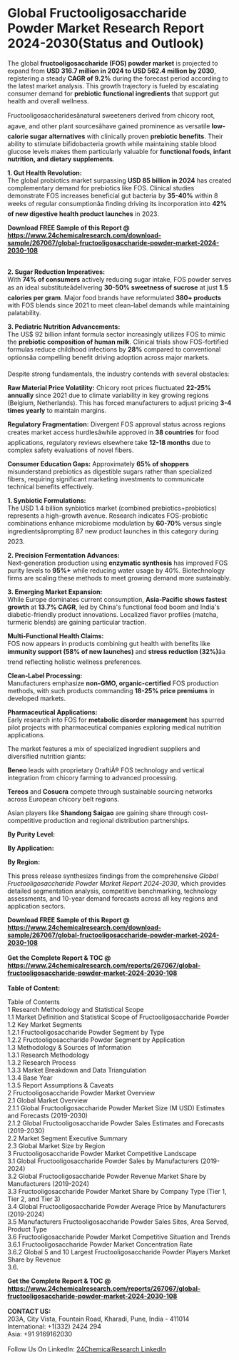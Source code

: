 <h1>Global Fructooligosaccharide Powder Market Research Report 2024-2030(Status and Outlook)</h1><p>The global <strong>fructooligosaccharide (FOS) powder market</strong> is projected to expand from <strong>USD 316.7 million in 2024 to USD 562.4 million by 2030</strong>, registering a steady <strong>CAGR of 9.2%</strong> during the forecast period according to the latest market analysis. This growth trajectory is fueled by escalating consumer demand for <strong>prebiotic functional ingredients</strong> that support gut health and overall wellness.</p><p>Fructooligosaccharidesânatural sweeteners derived from chicory root, agave, and other plant sourcesâhave gained prominence as versatile <strong>low-calorie sugar alternatives</strong> with clinically proven <strong>prebiotic benefits</strong>. Their ability to stimulate bifidobacteria growth while maintaining stable blood glucose levels makes them particularly valuable for <strong>functional foods, infant nutrition, and dietary supplements</strong>.</p><p><strong>1. Gut Health Revolution:</strong><br>
The global probiotics market surpassing <strong>USD 85 billion in 2024</strong> has created complementary demand for prebiotics like FOS. Clinical studies demonstrate FOS increases beneficial gut bacteria by <strong>35-40%</strong> within 8 weeks of regular consumptionâa finding driving its incorporation into <strong>42% of new digestive health product launches</strong> in 2023.</p><div><b>Download FREE Sample of this Report @ 
            <a href="https://www.24chemicalresearch.com/download-sample/267067/global-fructooligosaccharide-powder-market-2024-2030-108">
            https://www.24chemicalresearch.com/download-sample/267067/global-fructooligosaccharide-powder-market-2024-2030-108</a></b></div><br><p><strong>2. Sugar Reduction Imperatives:</strong><br>
With <strong>74% of consumers</strong> actively reducing sugar intake, FOS powder serves as an ideal substituteâdelivering <strong>30-50% sweetness of sucrose</strong> at just <strong>1.5 calories per gram</strong>. Major food brands have reformulated <strong>380+ products</strong> with FOS blends since 2021 to meet clean-label demands while maintaining palatability.</p><p><strong>3. Pediatric Nutrition Advancements:</strong><br>
The US$ 92 billion infant formula sector increasingly utilizes FOS to mimic the <strong>prebiotic composition of human milk</strong>. Clinical trials show FOS-fortified formulas reduce childhood infections by <strong>28%</strong> compared to conventional optionsâa compelling benefit driving adoption across major markets.</p><p>Despite strong fundamentals, the industry contends with several obstacles:</p><p><strong>Raw Material Price Volatility:</strong> Chicory root prices fluctuated <strong>22-25% annually</strong> since 2021 due to climate variability in key growing regions (Belgium, Netherlands). This has forced manufacturers to adjust pricing <strong>3-4 times yearly</strong> to maintain margins.</p><p><strong>Regulatory Fragmentation:</strong> Divergent FOS approval status across regions creates market access hurdlesâwhile approved in <strong>38 countries</strong> for food applications, regulatory reviews elsewhere take <strong>12-18 months</strong> due to complex safety evaluations of novel fibers.</p><p><strong>Consumer Education Gaps:</strong> Approximately <strong>65% of shoppers</strong> misunderstand prebiotics as digestible sugars rather than specialized fibers, requiring significant marketing investments to communicate technical benefits effectively.</p><p><strong>1. Synbiotic Formulations:</strong><br>
The USD 1.4 billion synbiotics market (combined prebiotics+probiotics) represents a high-growth avenue. Research indicates FOS-probiotic combinations enhance microbiome modulation by <strong>60-70%</strong> versus single ingredientsâprompting 87 new product launches in this category during 2023.</p><p><strong>2. Precision Fermentation Advances:</strong><br>
Next-generation production using <strong>enzymatic synthesis</strong> has improved FOS purity levels to <strong>95%+</strong> while reducing water usage by 40%. Biotechnology firms are scaling these methods to meet growing demand more sustainably.</p><p><strong>3. Emerging Market Expansion:</strong><br>
While Europe dominates current consumption, <strong>Asia-Pacific shows fastest growth</strong> at <strong>13.7% CAGR</strong>, led by China's functional food boom and India's diabetic-friendly product innovations. Localized flavor profiles (matcha, turmeric blends) are gaining particular traction.</p><p><strong>Multi-Functional Health Claims:</strong><br>
	FOS now appears in products combining gut health with benefits like <strong>immunity support (58% of new launches)</strong> and <strong>stress reduction (32%)</strong>âa trend reflecting holistic wellness preferences.</p><p><strong>Clean-Label Processing:</strong><br>
	Manufacturers emphasize <strong>non-GMO, organic-certified</strong> FOS production methods, with such products commanding <strong>18-25% price premiums</strong> in developed markets.</p><p><strong>Pharmaceutical Applications:</strong><br>
	Early research into FOS for <strong>metabolic disorder management</strong> has spurred pilot projects with pharmaceutical companies exploring medical nutrition applications.</p><p>The market features a mix of specialized ingredient suppliers and diversified nutrition giants:</p><p><strong>Beneo</strong> leads with proprietary OraftiÂ® FOS technology and vertical integration from chicory farming to advanced processing.</p><p><strong>Tereos</strong> and <strong>Cosucra</strong> compete through sustainable sourcing networks across European chicory belt regions.</p><p>Asian players like <strong>Shandong Saigao</strong> are gaining share through cost-competitive production and regional distribution partnerships.</p><p><strong>By Purity Level:</strong></p><p><strong>By Application:</strong></p><p><strong>By Region:</strong></p><p>This press release synthesizes findings from the comprehensive <em>Global Fructooligosaccharide Powder Market Report 2024-2030</em>, which provides detailed segmentation analysis, competitive benchmarking, technology assessments, and 10-year demand forecasts across all key regions and application sectors.</p><div><b>Download FREE Sample of this Report @ 
            <a href="https://www.24chemicalresearch.com/download-sample/267067/global-fructooligosaccharide-powder-market-2024-2030-108">
            https://www.24chemicalresearch.com/download-sample/267067/global-fructooligosaccharide-powder-market-2024-2030-108</a></b></div><br><div><b>Get the Complete Report & TOC @ 
            <a href="https://www.24chemicalresearch.com/reports/267067/global-fructooligosaccharide-powder-market-2024-2030-108">
            https://www.24chemicalresearch.com/reports/267067/global-fructooligosaccharide-powder-market-2024-2030-108</a></b></div><br>
            <b>Table of Content:</b><p>Table of Contents<br />
1 Research Methodology and Statistical Scope<br />
1.1 Market Definition and Statistical Scope of Fructooligosaccharide Powder<br />
1.2 Key Market Segments<br />
1.2.1 Fructooligosaccharide Powder Segment by Type<br />
1.2.2 Fructooligosaccharide Powder Segment by Application<br />
1.3 Methodology & Sources of Information<br />
1.3.1 Research Methodology<br />
1.3.2 Research Process<br />
1.3.3 Market Breakdown and Data Triangulation<br />
1.3.4 Base Year<br />
1.3.5 Report Assumptions & Caveats<br />
2 Fructooligosaccharide Powder Market Overview<br />
2.1 Global Market Overview<br />
2.1.1 Global Fructooligosaccharide Powder Market Size (M USD) Estimates and Forecasts (2019-2030)<br />
2.1.2 Global Fructooligosaccharide Powder Sales Estimates and Forecasts (2019-2030)<br />
2.2 Market Segment Executive Summary<br />
2.3 Global Market Size by Region<br />
3 Fructooligosaccharide Powder Market Competitive Landscape<br />
3.1 Global Fructooligosaccharide Powder Sales by Manufacturers (2019-2024)<br />
3.2 Global Fructooligosaccharide Powder Revenue Market Share by Manufacturers (2019-2024)<br />
3.3 Fructooligosaccharide Powder Market Share by Company Type (Tier 1, Tier 2, and Tier 3)<br />
3.4 Global Fructooligosaccharide Powder Average Price by Manufacturers (2019-2024)<br />
3.5 Manufacturers Fructooligosaccharide Powder Sales Sites, Area Served, Product Type<br />
3.6 Fructooligosaccharide Powder Market Competitive Situation and Trends<br />
3.6.1 Fructooligosaccharide Powder Market Concentration Rate<br />
3.6.2 Global 5 and 10 Largest Fructooligosaccharide Powder Players Market Share by Revenue<br />
3.6.</p><div><b>Get the Complete Report & TOC @ 
            <a href="https://www.24chemicalresearch.com/reports/267067/global-fructooligosaccharide-powder-market-2024-2030-108">
            https://www.24chemicalresearch.com/reports/267067/global-fructooligosaccharide-powder-market-2024-2030-108</a></b></div><br><b>CONTACT US:</b><br>
            203A, City Vista, Fountain Road, Kharadi, Pune, India - 411014<br>
            International: +1(332) 2424 294<br>
            Asia: +91 9169162030 <br><br>
            Follow Us On LinkedIn: <a href="https://www.linkedin.com/company/24chemicalresearch/">24ChemicalResearch LinkedIn</a>